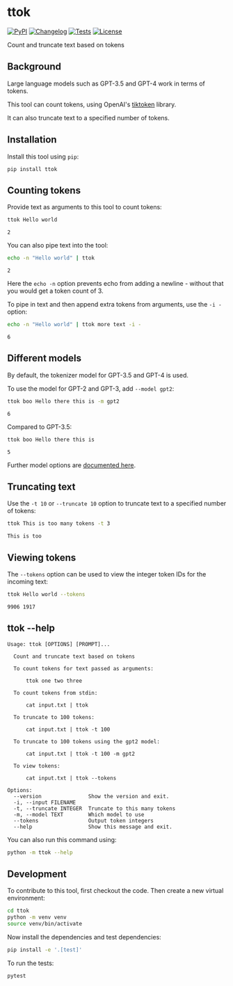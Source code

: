 # ttok

[![PyPI](https://img.shields.io/pypi/v/ttok.svg)](https://pypi.org/project/ttok/)
[![Changelog](https://img.shields.io/github/v/release/simonw/ttok?include_prereleases&label=changelog)](https://github.com/simonw/ttok/releases)
[![Tests](https://github.com/simonw/ttok/workflows/Test/badge.svg)](https://github.com/simonw/ttok/actions?query=workflow%3ATest)
[![License](https://img.shields.io/badge/license-Apache%202.0-blue.svg)](https://github.com/simonw/ttok/blob/master/LICENSE)

Count and truncate text based on tokens

## Background

Large language models such as GPT-3.5 and GPT-4 work in terms of tokens.

This tool can count tokens, using OpenAI's [tiktoken](https://github.com/openai/tiktoken) library.

It can also truncate text to a specified number of tokens.

## Installation

Install this tool using `pip`:

    pip install ttok

## Counting tokens

Provide text as arguments to this tool to count tokens:

```bash
ttok Hello world
```
```
2
```
You can also pipe text into the tool:
```bash
echo -n "Hello world" | ttok
```
```
2
```
Here the `echo -n` option prevents echo from adding a newline - without that you would get a token count of 3.

To pipe in text and then append extra tokens from arguments, use the `-i -` option:

```bash
echo -n "Hello world" | ttok more text -i -
```
```
6
```
## Different models

By default, the tokenizer model for GPT-3.5 and GPT-4 is used.

To use the model for GPT-2 and GPT-3, add `--model gpt2`:

```bash
ttok boo Hello there this is -m gpt2
```
```
6
```
Compared to GPT-3.5:
```bash
ttok boo Hello there this is
```
```
5
```
Further model options are [documented here](https://github.com/openai/openai-cookbook/blob/main/examples/How_to_count_tokens_with_tiktoken.ipynb).

## Truncating text

Use the `-t 10` or `--truncate 10` option to truncate text to a specified number of tokens:

```bash
ttok This is too many tokens -t 3
```
```
This is too
```

## Viewing tokens

The `--tokens` option can be used to view the integer token IDs for the incoming text:

```bash
ttok Hello world --tokens
```
```
9906 1917
```

## ttok --help

<!-- [[[cog
import cog
from ttok import cli
from click.testing import CliRunner
runner = CliRunner()
result = runner.invoke(cli.cli, ["--help"])
help = result.output.replace("Usage: cli", "Usage: ttok")
cog.out(
    "```\n{}\n```".format(help)
)
]]] -->
```
Usage: ttok [OPTIONS] [PROMPT]...

  Count and truncate text based on tokens

  To count tokens for text passed as arguments:

      ttok one two three

  To count tokens from stdin:

      cat input.txt | ttok

  To truncate to 100 tokens:

      cat input.txt | ttok -t 100

  To truncate to 100 tokens using the gpt2 model:

      cat input.txt | ttok -t 100 -m gpt2

  To view tokens:

      cat input.txt | ttok --tokens

Options:
  --version               Show the version and exit.
  -i, --input FILENAME
  -t, --truncate INTEGER  Truncate to this many tokens
  -m, --model TEXT        Which model to use
  --tokens                Output token integers
  --help                  Show this message and exit.

```
<!-- [[[end]]] -->

You can also run this command using:

```bash
python -m ttok --help
```

## Development

To contribute to this tool, first checkout the code. Then create a new virtual environment:

```bash
cd ttok
python -m venv venv
source venv/bin/activate
```

Now install the dependencies and test dependencies:

```bash
pip install -e '.[test]'
```

To run the tests:

```bash
pytest
```
